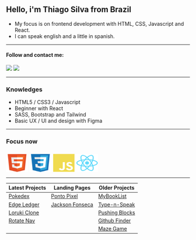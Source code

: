 ## Hello, i'm Thiago Silva from Brazil

-  My focus is on frontend development with HTML, CSS, Javascript and React. 
- I can speak english and a little in spanish.
---
#### Follow and contact me:
<div style="display: inline_block">
  <a href="https://www.linkedin.com/in/thiago-silva-80484b2b/" target="_blank"><img src="https://img.shields.io/badge/-LinkedIn-%230077B5?style=for-the-badge&logo=linkedin&logoColor=white" target="_blank"></a>
  <a href="https://instagram.com/thiagowfer" target="_blank"><img src="https://img.shields.io/badge/-Instagram-%23E4405F?style=for-the-badge&logo=instagram&logoColor=white" target="_blank"></a>
</div>

---

### Knowledges
- HTML5 / CSS3 / Javascript 
- Beginner with React
- SASS, Bootstrap and Tailwind
- Basic UX / UI and design with Figma

---
### Focus now          
<div style="display: inline_block; margin:-10px 0 15px 0;"><br>
  <img align="center" alt="HTML" height="50" width="60" src="https://raw.githubusercontent.com/devicons/devicon/master/icons/html5/html5-original.svg">
  <img align="center" alt="CSS" height="50" width="60" src="https://raw.githubusercontent.com/devicons/devicon/master/icons/css3/css3-original.svg">
  <img align="center" alt="Js" height="50" width="60" src="https://raw.githubusercontent.com/devicons/devicon/master/icons/javascript/javascript-plain.svg">
  <img align="center" alt="React" height="50" width="60" src="https://raw.githubusercontent.com/devicons/devicon/master/icons/react/react-original.svg">
</div> 

---

| Latest Projects | Landing Pages | Older Projects  |
| -----------    | -----------   | -----------      |
| [Pokedex](https://thiagowfer.github.io/pokedex/)         | [Ponto Pixel](https://thiagowfer.github.io/ponto-pixel)         |     [MyBookList](https://thiagowfer.github.io/mybooklist-app/)       |
| [Edge Ledger](https://thiagowfer.github.io/edge-ledger/)      | [Jackson Fonseca](https://thiagowfer.github.io/jackson-fonseca)          | [Type-n-Speak](https://thiagowfer.github.io/text-to-speech/)                 |
| [Loruki Clone](https://ioruki.netlify.app)      |          | [Pushing Blocks](https://thiagowfer.github.io/pushing-blocks/)           |
| [Rotate Nav](https://github.com/thiagowfer/rotate-nav)      |           | [Github Finder](https://thiagowfer.github.io/github-finder/)                |
|       |           | [Maze Game](https://thiagowfer.github.io/maze-game/)                |       

